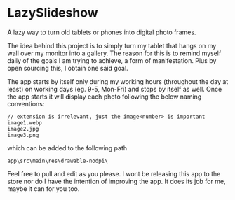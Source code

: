 # LazySlideshow
A lazy way to turn old tablets or phones into digital photo frames.

The idea behind this project is to simply turn my tablet that hangs on my wall over my monitor into a gallery.
The reason for this is to remind myself daily of the goals I am trying to achieve, a form of manifestation.
Plus by open sourcing this, I obtain one said goal.

The app starts by itself only during my working hours (throughout the day at least) on working days (eg. 9-5, Mon-Fri) and stops by itself as well.
Once the app starts it will display each photo following the below naming conventions:

```
// extension is irrelevant, just the image<number> is important
image1.webp
image2.jpg
image3.png
```

which can be added to the following path 

`app\src\main\res\drawable-nodpi\`

Feel free to pull and edit as you please. I wont be releasing this app to the store nor do I have the intention of improving the app.
It does its job for me, maybe it can for you too.